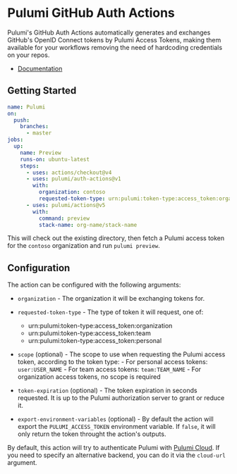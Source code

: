 # Pulumi GitHub Auth Actions

Pulumi's GitHub Auth Actions automatically generates and exchanges GitHub's 
OpenID Connect tokens by Pulumi Access Tokens, making them available for 
your workflows removing the need of hardcoding credentials on your repos.

- [Documentation](https://www.pulumi.com/docs/pulumi-cloud/oidc/client/)

## Getting Started

```yaml
name: Pulumi
on:
  push:
    branches:
      - master
jobs:
  up:
    name: Preview
    runs-on: ubuntu-latest
    steps:
      - uses: actions/checkout@v4
      - uses: pulumi/auth-actions@v1
        with:
          organization: contoso
          requested-token-type: urn:pulumi:token-type:access_token:organization
      - uses: pulumi/actions@v5
        with:
          command: preview
          stack-name: org-name/stack-name
```

This will check out the existing directory, then fetch a Pulumi access token
for the `contoso` organization and run `pulumi preview`.

## Configuration

The action can be configured with the following arguments:

- `organization` - The organization it will be exchanging tokens for.

- `requested-token-type` - The type of token it will request, one of:
    - urn:pulumi:token-type:access_token:organization
    - urn:pulumi:token-type:access_token:team
    - urn:pulumi:token-type:access_token:personal

- `scope` (optional) - The scope to use when requesting the Pulumi access token, 
    according to the token type:
        - For personal access tokens: `user:USER_NAME`
        - For team access tokens: `team:TEAM_NAME`
        - For organization access tokens, no scope is required

- `token-expiration` (optional) - The token expiration in seconds requested. It 
    is up to the Pulumi authorization server to grant or reduce it.

- `export-environment-variables` (optional) - By default the action will export
    the `PULUMI_ACCESS_TOKEN` environment variable. If `false`, it will only return 
    the token throught the action's outputs.

By default, this action will try to authenticate Pulumi with 
[Pulumi Cloud](https://app.pulumi.com/). If you need to specify an alternative backend, 
you can do it via the `cloud-url` argument.
